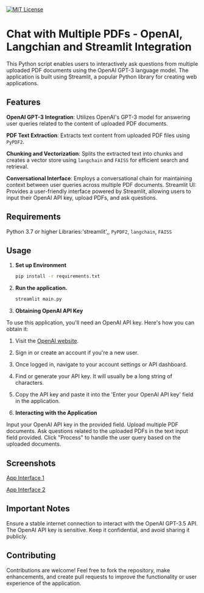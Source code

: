 [![MIT License](https://img.shields.io/badge/License-MIT-green.svg)](https://choosealicense.com/licenses/mit/)
# Chat with Multiple PDFs - OpenAI, Langchian and Streamlit Integration


This Python script enables users to interactively ask questions from multiple uploaded PDF documents using the OpenAI GPT-3 language model. The application is built using Streamlit, a popular Python library for creating web applications.

## Features

**OpenAI GPT-3 Integration**: Utilizes OpenAI's GPT-3 model for answering user queries related to the content of uploaded PDF documents.

**PDF Text Extraction**: Extracts text content from uploaded PDF files using `PyPDF2`.

**Chunking and Vectorization**: Splits the extracted text into chunks and creates a vector store using `langchain` and `FAISS` for efficient search and retrieval.

**Conversational Interface**: Employs a conversational chain for maintaining context between user queries across multiple PDF documents.
Streamlit UI: Provides a user-friendly interface powered by Streamlit, allowing users to input their OpenAI API key, upload PDFs, and ask questions.

## Requirements

Python 3.7 or higher
Libraries:'streamlit',, `PyPDF2`, `langchain`, `FAISS`

## Usage

1. **Set up Environment**

    ```bash
    pip install -r requirements.txt
    ```

2. **Run the application.**

    ```bash
    streamlit main.py
    ```

3. **Obtaining OpenAI API Key**

To use this application, you'll need an OpenAI API key. Here's how you can obtain it:

1. Visit the [OpenAI website](https://openai.com/).
2. Sign in or create an account if you're a new user.
3. Once logged in, navigate to your account settings or API dashboard.
4. Find or generate your API key. It will usually be a long string of characters.
5. Copy the API key and paste it into the 'Enter your OpenAI API key' field in the application.


4. **Interacting with the Application**

Input your OpenAI API key in the provided field.
Upload multiple PDF documents.
Ask questions related to the uploaded PDFs in the text input field provided.
Click "Process" to handle the user query based on the uploaded documents.

## Screenshots

[App Interface 1](https://github.com/akshxyjagtap/Chat-with-Multiple-PDFs-OpenAI-and-Streamlit-Integration/blob/a222260626e340a8c50fc98b8515b1547094ca0a/data/Screenshot%202023-11-16%20122410.png?raw=true)


[App Interface 2](https://github.com/akshxyjagtap/Ask-form-PDF-using-langchain/blob/a222260626e340a8c50fc98b8515b1547094ca0a/data/Screenshot%202023-11-16%20122509.png)

## Important Notes

Ensure a stable internet connection to interact with the OpenAI GPT-3.5 API.
The OpenAI API key is sensitive. Keep it confidential, and avoid sharing it publicly.

## Contributing

Contributions are welcome! Feel free to fork the repository, make enhancements, and create pull requests to improve the functionality or user experience of the application.
